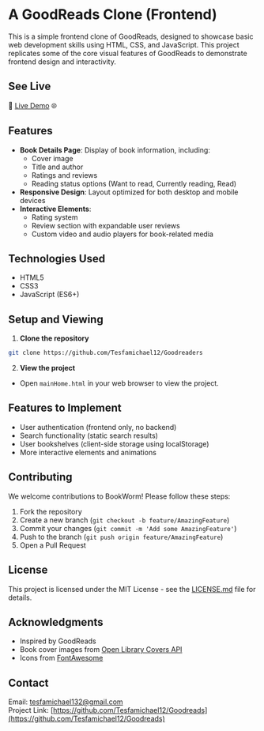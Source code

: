 # A GoodReads Clone (Frontend)

This is a simple frontend clone of GoodReads, designed to showcase basic web development skills using HTML, CSS, and JavaScript. This project replicates some of the core visual features of GoodReads to demonstrate frontend design and interactivity.

## See Live

🚀 [Live Demo](https://goodreads-clon-by-code-worriors.netlify.app/) 🌐

## Features

- **Book Details Page**: Display of book information, including:
  - Cover image
  - Title and author
  - Ratings and reviews
  - Reading status options (Want to read, Currently reading, Read)
- **Responsive Design**: Layout optimized for both desktop and mobile devices
- **Interactive Elements**:
  - Rating system
  - Review section with expandable user reviews
  - Custom video and audio players for book-related media

## Technologies Used

- HTML5
- CSS3
- JavaScript (ES6+)

## Setup and Viewing

1. **Clone the repository**

```bash
git clone https://github.com/Tesfamichael12/Goodreaders
```

2. **View the project**

- Open `mainHome.html` in your web browser to view the project.

## Features to Implement

- User authentication (frontend only, no backend)
- Search functionality (static search results)
- User bookshelves (client-side storage using localStorage)
- More interactive elements and animations

## Contributing

We welcome contributions to BookWorm! Please follow these steps:

1. Fork the repository
2. Create a new branch (`git checkout -b feature/AmazingFeature`)
3. Commit your changes (`git commit -m 'Add some AmazingFeature'`)
4. Push to the branch (`git push origin feature/AmazingFeature`)
5. Open a Pull Request

## License

This project is licensed under the MIT License - see the [LICENSE.md](LICENSE.md) file for details.

## Acknowledgments

- Inspired by GoodReads
- Book cover images from [Open Library Covers API](https://openlibrary.org/dev/docs/api/covers)
- Icons from [FontAwesome](https://fontawesome.com/)

## Contact

Email: tesfamichael132@gmail.com <br>
Project Link: [https://github.com/Tesfamichael12/Goodreads](https://github.com/Tesfamichael12/Goodreads)
